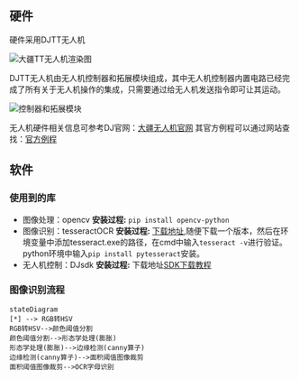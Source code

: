 

## 硬件
硬件采用DJTT无人机

![大疆TT无人机渲染图](http://typora-sdj.oss-cn-chengdu.aliyuncs.com/README-2024-06-27-09-06-40.png)

DJTT无人机由无人机控制器和拓展模块组成，其中无人机控制器内置电路已经完成了所有关于无人机操作的集成，只需要通过给无人机发送指令即可让其运动。

![控制器和拓展模块](http://typora-sdj.oss-cn-chengdu.aliyuncs.com/README-2024-06-27-09-08-18.png)

无人机硬件相关信息可参考DJ官网：[大疆无人机官网](https://robomaster-dev.readthedocs.io/zh-cn/latest/python_sdk/installs.html)
其官方例程可以通过网站查找：[官方例程](https://gitee.com/xitinglin/RoboMaster-SDK/tree/master/examples/12_drone)
## 软件
### 使用到的库
- 图像处理：opencv
**安装过程:** `pip install opencv-python`
- 图像识别：tesseractOCR 
**安装过程:**  [下载地址](https://digi.bib.uni-mannheim.de/tesseract/),随便下载一个版本，然后在环境变量中添加tesseract.exe的路径，在cmd中输入`tesseract -v`进行验证。python环境中输入`pip install pytesseract`安装。
- 无人机控制：DJsdk
**安装过程:** 下载地址[SDK下载教程](https://robomaster-dev.readthedocs.io/zh-cn/latest/python_sdk/installs.html)
### 图像识别流程
```mermaid
stateDiagram
[*] --> RGB转HSV
RGB转HSV-->颜色阈值分割
颜色阈值分割-->形态学处理(膨胀)
形态学处理(膨胀)-->边缘检测(canny算子)
边缘检测(canny算子)-->面积阈值图像裁剪
面积阈值图像裁剪-->OCR字母识别
```


